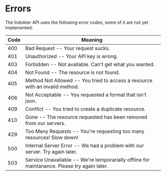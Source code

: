 # Errors

The Indokter API uses the following error codes, some of it are not yet implemented:

Code | Meaning
---------- | -------
400 | Bad Request -- Your request sucks.
401 | Unauthorized -- Your API key is wrong.
403 | Forbidden -- Not available. Can't get what you wanted.
404 | Not Found -- The resource is not found.
405 | Method Not Allowed -- You tried to access a resource with an invalid method.
406 | Not Acceptable -- You requested a format that isn't json.
409 | Conflict -- You tried to create a duplicate resource.
410 | Gone -- The resource requested has been removed from our servers.
429 | Too Many Requests -- You're requesting too many resources! Slow down!
500 | Internal Server Error -- We had a problem with our server. Try again later.
503 | Service Unavailable -- We're temporarially offline for maintanance. Please try again later.
